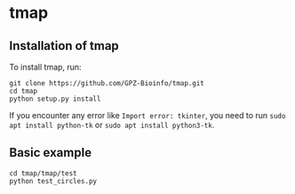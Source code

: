 # tmap

## Installation of tmap
To install tmap, run:
```
git clone https://github.com/GPZ-Bioinfo/tmap.git
cd tmap
python setup.py install
```

If you encounter any error like `Import error: tkinter`, you need to run `sudo apt install python-tk` or `sudo apt install python3-tk`.

## Basic example

```
cd tmap/tmap/test
python test_circles.py
```

